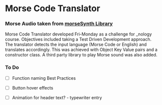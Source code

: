# Morse Code Translator

### Morse Audio taken from [morseSynth Library](https://github.com/netAction/morseSynth)

Morse Code Translator developed Fri-Monday as a challenge for _nology course. Objectives included taking a Test Driven Development approach.
The translator detects the input language (Morse Code or English) and translates accordingly. This was achieved with Object Key Value pairs and a constructor class. A third party library to play Morse sound was also added.

### To Do

- [ ] Function naming Best Practices
- [ ] Button hover effects
- [ ] Animation for header text? - typewriter entry 



